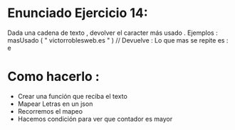# Enunciado Ejercicio 14:

Dada una cadena de texto , devolver el caracter más usado .
Ejemplos :
masUsado ( " victorroblesweb.es " )
// Devuelve :
Lo que mas se repite es : e

# Como hacerlo :
-  Crear una función que reciba el texto
- Mapear Letras en un json
-  Recorremos el mapeo
-  Hacemos condición para ver que contador es mayor